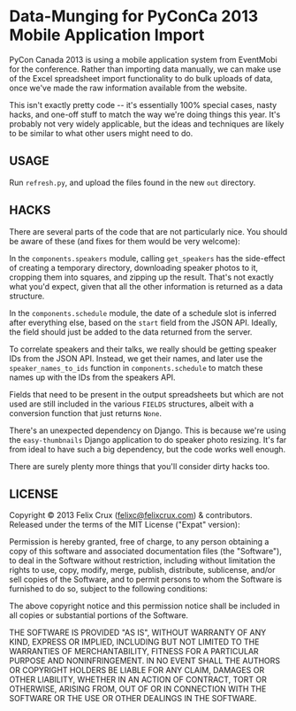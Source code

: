 Data-Munging for PyConCa 2013 Mobile Application Import
=======================================================

PyCon Canada 2013 is using a mobile application system from EventMobi for the
conference. Rather than importing data manually, we can make use of the Excel
spreadsheet import functionality to do bulk uploads of data, once we've made
the raw information available from the website.

This isn't exactly pretty code -- it's essentially 100% special cases, nasty
hacks, and one-off stuff to match the way we're doing things this year. It's
probably not very widely applicable, but the ideas and techniques are likely
to be similar to what other users might need to do.


USAGE
-----
Run `refresh.py`, and upload the files found in the new `out` directory.


HACKS
-----
There are several parts of the code that are not particularly nice. You
should be aware of these (and fixes for them would be very welcome):

In the `components.speakers` module, calling `get_speakers` has the
side-effect of creating a temporary directory, downloading speaker photos to
it, cropping them into squares, and zipping up the result. That's not exactly
what you'd expect, given that all the other information is returned as a data
structure.

In the `components.schedule` module, the date of a schedule slot is inferred
after everything else, based on the `start` field from the JSON API. Ideally,
the field should just be added to the data returned from the server.

To correlate speakers and their talks, we really should be getting speaker
IDs from the JSON API. Instead, we get their names, and later use the
`speaker_names_to_ids` function in `components.schedule` to match these names
up with the IDs from the speakers API.

Fields that need to be present in the output spreadsheets but which are not
used are still included in the various `FIELDS` structures, albeit with a
conversion function that just returns `None`.

There's an unexpected dependency on Django. This is because we're using the
`easy-thumbnails` Django application to do speaker photo resizing. It's far
from ideal to have such a big dependency, but the code works well enough.

There are surely plenty more things that you'll consider dirty hacks too.


LICENSE
-------
Copyright © 2013 Felix Crux (<felixc@felixcrux.com>) & contributors.
Released under the terms of the MIT License ("Expat" version):

  Permission is hereby granted, free of charge, to any person obtaining
  a copy of this software and associated documentation files (the
  "Software"), to deal in the Software without restriction, including
  without limitation the rights to use, copy, modify, merge, publish,
  distribute, sublicense, and/or sell copies of the Software, and to
  permit persons to whom the Software is furnished to do so, subject to
  the following conditions:

  The above copyright notice and this permission notice shall be included
  in all copies or substantial portions of the Software.

  THE SOFTWARE IS PROVIDED "AS IS", WITHOUT WARRANTY OF ANY KIND,
  EXPRESS OR IMPLIED, INCLUDING BUT NOT LIMITED TO THE WARRANTIES OF
  MERCHANTABILITY, FITNESS FOR A PARTICULAR PURPOSE AND NONINFRINGEMENT.
  IN NO EVENT SHALL THE AUTHORS OR COPYRIGHT HOLDERS BE LIABLE FOR ANY
  CLAIM, DAMAGES OR OTHER LIABILITY, WHETHER IN AN ACTION OF CONTRACT,
  TORT OR OTHERWISE, ARISING FROM, OUT OF OR IN CONNECTION WITH THE
  SOFTWARE OR THE USE OR OTHER DEALINGS IN THE SOFTWARE.
